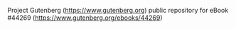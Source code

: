 Project Gutenberg (https://www.gutenberg.org) public repository for eBook #44269 (https://www.gutenberg.org/ebooks/44269)
